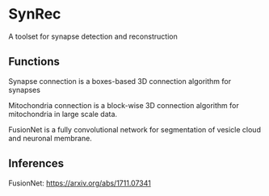 # SynRec
A toolset for synapse detection and reconstruction
## Functions
Synapse connection is a boxes-based 3D connection algorithm for synapses

Mitochondria connection is a block-wise 3D connection algorithm for mitochondria in large scale data.

FusionNet is a fully convolutional network for segmentation of vesicle cloud and neuronal membrane.
## Inferences

FusionNet: https://arxiv.org/abs/1711.07341
